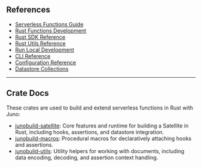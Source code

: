 ## References

- [Serverless Functions Guide](../../../../guides/rust.mdx)
- [Rust Functions Development](../../../../build/functions/index.md)
- [Rust SDK Reference](../../../../reference/functions/rust/sdk.mdx)
- [Rust Utils Reference](../../../../reference/functions/rust/utils.mdx)
- [Run Local Development](../../../../guides/local-development.mdx)
- [CLI Reference](pathname:///docs/reference/cli)
- [Configuration Reference](../../../../reference/configuration.mdx)
- [Datastore Collections](../../../../build/datastore/collections.md)

---

## Crate Docs

These crates are used to build and extend serverless functions in Rust with Juno:

- [junobuild-satellite](https://docs.rs/junobuild-satellite): Core features and runtime for building a Satellite in Rust, including hooks, assertions, and datastore integration.
- [junobuild-macros](https://docs.rs/junobuild-macros): Procedural macros for declaratively attaching hooks and assertions.
- [junobuild-utils](https://docs.rs/junobuild-utils): Utility helpers for working with documents, including data encoding, decoding, and assertion context handling.
